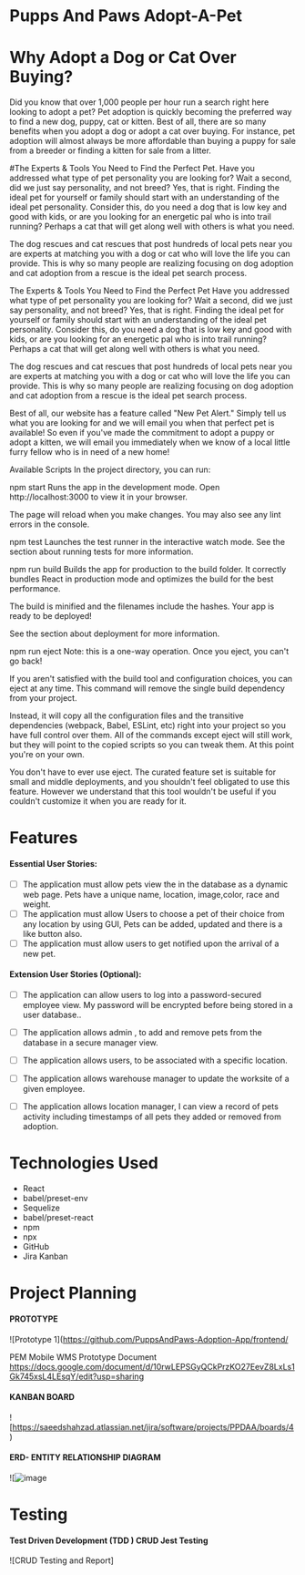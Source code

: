 #  Pupps And Paws Adopt-A-Pet
####
# Why Adopt a Dog or Cat Over Buying?
Did you know that over 1,000 people per hour run a search right here looking to adopt a pet? Pet adoption is quickly becoming the preferred way to find a new dog, puppy, cat or kitten. Best of all, there are so many benefits when you adopt a dog or adopt a cat over buying. For instance, pet adoption will almost always be more affordable than buying a puppy for sale from a breeder or finding a kitten for sale from a litter.



#The Experts & Tools You Need to Find the Perfect Pet.
Have you addressed what type of pet personality you are looking for? Wait a second, did we just say personality, and not breed? Yes, that is right. Finding the ideal pet for yourself or family should start with an understanding of the ideal pet personality. Consider this, do you need a dog that is low key and good with kids, or are you looking for an energetic pal who is into trail running? Perhaps a cat that will get along well with others is what you need.

The dog rescues and cat rescues that post hundreds of local pets near you are experts at matching you with a dog or cat who will love the life you can provide. This is why so many people are realizing focusing on dog adoption and cat adoption from a rescue is the ideal pet search process.


The Experts & Tools You Need to Find the Perfect Pet
Have you addressed what type of pet personality you are looking for? Wait a second, did we just say personality, and not breed? Yes, that is right. Finding the ideal pet for yourself or family should start with an understanding of the ideal pet personality. Consider this, do you need a dog that is low key and good with kids, or are you looking for an energetic pal who is into trail running? Perhaps a cat that will get along well with others is what you need.

The dog rescues and cat rescues that post hundreds of local pets near you are experts at matching you with a dog or cat who will love the life you can provide. This is why so many people are realizing focusing on dog adoption and cat adoption from a rescue is the ideal pet search process.

Best of all, our website has a feature called "New Pet Alert." Simply tell us what you are looking for and we will email you when that perfect pet is available! So even if you've made the commitment to adopt a puppy or adopt a kitten, we will email you immediately when we know of a local little furry fellow who is in need of a new home!





Available Scripts
In the project directory, you can run:

npm start
Runs the app in the development mode.
Open http://localhost:3000 to view it in your browser.

The page will reload when you make changes.
You may also see any lint errors in the console.

npm test
Launches the test runner in the interactive watch mode.
See the section about running tests for more information.

npm run build
Builds the app for production to the build folder.
It correctly bundles React in production mode and optimizes the build for the best performance.

The build is minified and the filenames include the hashes.
Your app is ready to be deployed!

See the section about deployment for more information.

npm run eject
Note: this is a one-way operation. Once you eject, you can't go back!

If you aren't satisfied with the build tool and configuration choices, you can eject at any time. This command will remove the single build dependency from your project.

Instead, it will copy all the configuration files and the transitive dependencies (webpack, Babel, ESLint, etc) right into your project so you have full control over them. All of the commands except eject will still work, but they will point to the copied scripts so you can tweak them. At this point you're on your own.

You don't have to ever use eject. The curated feature set is suitable for small and middle deployments, and you shouldn't feel obligated to use this feature. However we understand that this tool wouldn't be useful if you couldn't customize it when you are ready for it.


# Features
#### Essential User Stories:

- [ ] The application must allow pets view the in the database as a dynamic web page.  Pets have a unique name, location, image,color, race and weight.
- [ ] The application must allow Users to choose a pet of their choice from any location by using GUI, Pets can be added, updated and there is a like button also.
- [ ] The application must allow users to get notified upon the arrival of a new pet.

#### Extension User Stories (Optional):
- [ ] The application can allow users to log into a password-secured employee view.  My password will be encrypted before being stored in a user database..
- [ ] The application allows admin , to add and remove pets from the database in a secure manager view.
- [ ] The application allows users, to be associated with a specific location.
- [ ] The application allows warehouse manager to update the worksite of a given employee.
- [ ] The application allows location manager, I can view a record of pets activity including timestamps of all pets they added or removed from adoption.


# Technologies Used
<ul>
      <li>React</li>
      <li>babel/preset-env </li>
      <li>Sequelize</li>
      <li>babel/preset-react</li>
        <li>npm</li>
      <li>npx</li>
      <li>GitHub</li>
      <li>Jira Kanban</li>
      
  </ul>
  
# Project Planning
#### PROTOTYPE
![Prototype 1](https://github.com/PuppsAndPaws-Adoption-App/frontend/

PEM Mobile WMS Prototype Document  https://docs.google.com/document/d/10rwLEPSGyQCkPrzKO27EevZ8LxLs1Gk745xsL4LEsqY/edit?usp=sharing


#### KANBAN BOARD
![https://saeedshahzad.atlassian.net/jira/software/projects/PPDAA/boards/4)

#### ERD- ENTITY RELATIONSHIP DIAGRAM
![![image](https://user-images.githubusercontent.com/61039707/152599386-57dec078-8cdf-4e5c-8c30-411afbb6e07f.png)



  
# Testing
#### Test Driven Development (TDD ) CRUD Jest Testing
![CRUD Testing and Report]
